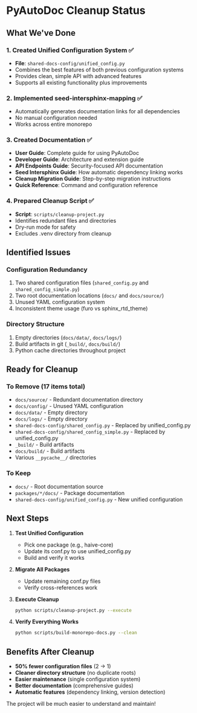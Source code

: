 # PyAutoDoc Cleanup Status

## What We've Done

### 1. Created Unified Configuration System ✅
- **File**: `shared-docs-config/unified_config.py`
- Combines the best features of both previous configuration systems
- Provides clean, simple API with advanced features
- Supports all existing functionality plus improvements

### 2. Implemented seed-intersphinx-mapping ✅
- Automatically generates documentation links for all dependencies
- No manual configuration needed
- Works across entire monorepo

### 3. Created Documentation ✅
- **User Guide**: Complete guide for using PyAutoDoc
- **Developer Guide**: Architecture and extension guide
- **API Endpoints Guide**: Security-focused API documentation
- **Seed Intersphinx Guide**: How automatic dependency linking works
- **Cleanup Migration Guide**: Step-by-step migration instructions
- **Quick Reference**: Command and configuration reference

### 4. Prepared Cleanup Script ✅
- **Script**: `scripts/cleanup-project.py`
- Identifies redundant files and directories
- Dry-run mode for safety
- Excludes .venv directory from cleanup

## Identified Issues

### Configuration Redundancy
1. Two shared configuration files (`shared_config.py` and `shared_config_simple.py`)
2. Two root documentation locations (`docs/` and `docs/source/`)
3. Unused YAML configuration system
4. Inconsistent theme usage (furo vs sphinx_rtd_theme)

### Directory Structure
1. Empty directories (`docs/data/`, `docs/logs/`)
2. Build artifacts in git (`_build/`, `docs/build/`)
3. Python cache directories throughout project

## Ready for Cleanup

### To Remove (17 items total)
- `docs/source/` - Redundant documentation directory
- `docs/config/` - Unused YAML configuration
- `docs/data/` - Empty directory
- `docs/logs/` - Empty directory
- `shared-docs-config/shared_config.py` - Replaced by unified_config.py
- `shared-docs-config/shared_config_simple.py` - Replaced by unified_config.py
- `_build/` - Build artifacts
- `docs/build/` - Build artifacts
- Various `__pycache__/` directories

### To Keep
- `docs/` - Root documentation source
- `packages/*/docs/` - Package documentation
- `shared-docs-config/unified_config.py` - New unified configuration

## Next Steps

1. **Test Unified Configuration**
   - Pick one package (e.g., haive-core)
   - Update its conf.py to use unified_config.py
   - Build and verify it works

2. **Migrate All Packages**
   - Update remaining conf.py files
   - Verify cross-references work

3. **Execute Cleanup**
   ```bash
   python scripts/cleanup-project.py --execute
   ```

4. **Verify Everything Works**
   ```bash
   python scripts/build-monorepo-docs.py --clean
   ```

## Benefits After Cleanup

- **50% fewer configuration files** (2 → 1)
- **Cleaner directory structure** (no duplicate roots)
- **Easier maintenance** (single configuration system)
- **Better documentation** (comprehensive guides)
- **Automatic features** (dependency linking, version detection)

The project will be much easier to understand and maintain!